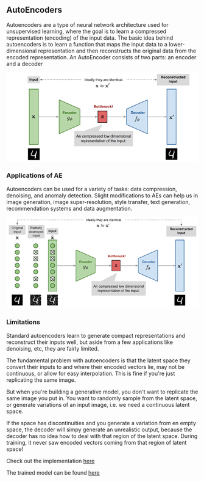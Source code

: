## AutoEncoders

Autoencoders are a type of neural network architecture used for unsupervised learning, where the goal is to learn a compressed representation (encoding) of the input data. The basic idea behind autoencoders is to learn a function that maps the input data to a lower-dimensional representation and then reconstructs the original data from the encoded representation. An AutoEncoder consists of two parts: an encoder and a decoder

![](./assets/ae_1.png)

### Applications of AE
Autoencoders can be used for a variety of tasks: data compression, denoising, and anomaly detection. Slight modifications to AEs can help us in image generation, image super-resolution, style transfer, text generation, recommendation systems and data augmentation.

![](./assets/ae_2.png)

### Limitations

Standard autoencoders learn to generate compact representations and reconstruct their inputs well, but aside from a few applications like denoising, etc, they are fairly limited. 

The fundamental problem with autoencoders is that the latent space they convert their inputs to and where their encoded vectors lie, may not be continuous, or allow for easy interpolation. This is fine if you're just replicating the same image.

But when you're building a generative model, you don't want to replicate the same image you put in. You want to randomly sample from the latent space, or generate variations of an input image, i.e. we need a continuous latent space. 

If the space has discontinuities and you generate a variation from en empty space, the decoder will simpy generate an unrealistic output, because the decoder has no idea how to deal with that region of the latent space. During training, it never saw encoded vectors coming from that region of latent space!

Check out the implementation [here](./autoencoder.ipynb)

The trained model can be found [here](https://drive.google.com/file/d/1DBXoqa3S_q4V2vJBMS7RzLPDlHBEULaa/view?usp=sharing)